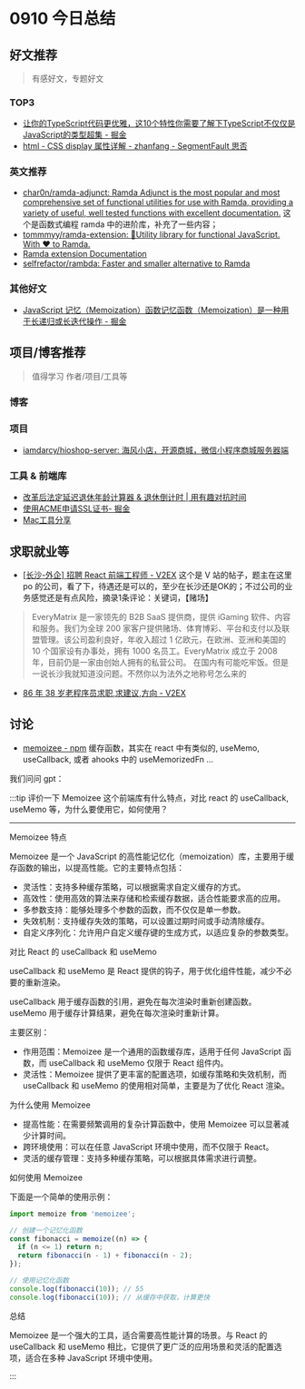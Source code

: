 
# 0910 今日总结



## 好文推荐
> 有感好文，专题好文

### TOP3

- [让你的TypeScript代码更优雅，这10个特性你需要了解下TypeScript不仅仅是JavaScript的类型超集 - 掘金](https://juejin.cn/post/7381742187703812130)
- [html - CSS display 属性详解 - zhanfang - SegmentFault 思否](https://segmentfault.com/a/1190000006047872)

### 英文推荐

- [char0n/ramda-adjunct: Ramda Adjunct is the most popular and most comprehensive set of functional utilities for use with Ramda, providing a variety of useful, well tested functions with excellent documentation.](https://github.com/char0n/ramda-adjunct) 这个是函数式编程 ramda 中的进阶库，补充了一些内容；
- [tommmyy/ramda-extension: 🤘Utility library for functional JavaScript. With ❤️ to Ramda.](https://github.com/tommmyy/ramda-extension)
- [Ramda extension Documentation](https://ramda-extension.web.app/docs/#mapOver)
- [selfrefactor/rambda: Faster and smaller alternative to Ramda](https://github.com/selfrefactor/rambda)


### 其他好文

- [JavaScript 记忆（Memoization）函数记忆函数（Memoization）是一种用于长递归或长迭代操作 - 掘金](https://juejin.cn/post/6844903826173100046#heading-3)

## 项目/博客推荐
> 值得学习 作者/项目/工具等

### 博客


### 项目


- [iamdarcy/hioshop-server: 海风小店，开源商城，微信小程序商城服务器端](https://github.com/iamdarcy/hioshop-server/tree/master)


### 工具 & 前端库

- [改革后法定延迟退休年龄计算器 & 退休倒计时 | 用有趣对抗时间](https://daojishi.fun/)
- [使用ACME申请SSL证书- 掘金](https://juejin.cn/post/7392501157778260008)
- [Mac工具分享](https://www.yuque.com/flipped-aurora/gqbcfk/hivgd5#FrN0U)

## 求职就业等

- [[长沙-外企] 招聘 React 前端工程师 - V2EX](https://fast.v2ex.com/t/1068420) 这个是 V 站的帖子，题主在这里 po 的公司，看了下，待遇还是可以的，至少在长沙还是OK的；不过公司的业务感觉还是有点风险，摘录1条评论：关键词，【赌场】

> EveryMatrix 是一家领先的 B2B SaaS 提供商，提供 iGaming 软件、内容和服务。我们为全球 200 家客户提供赌场、体育博彩、平台和支付以及联盟管理。该公司盈利良好，年收入超过 1 亿欧元，在欧洲、亚洲和美国的 10 个国家设有办事处，拥有 1000 名员工。EveryMatrix 成立于 2008 年，目前仍是一家由创始人拥有的私营公司。
在国内有可能吃牢饭。但是一说长沙我就知道没问题。不然你以为法外之地称号怎么来的

- [86 年 38 岁老程序员求职,求建议,方向 - V2EX](https://www.v2ex.com/t/1073230#reply16)


## 讨论

- [memoizee - npm](https://www.npmjs.com/package/memoizee) 缓存函数，其实在 react 中有类似的, useMemo, useCallback, 或者 ahooks 中的 useMemorizedFn ...

我们问问 gpt：

:::tip 评价一下 Memoizee 这个前端库有什么特点，对比 react 的 useCallback, useMemo 等，为什么要使用它，如何使用？



---

Memoizee 特点

Memoizee 是一个 JavaScript 的高性能记忆化（memoization）库，主要用于缓存函数的输出，以提高性能。它的主要特点包括：

- 灵活性：支持多种缓存策略，可以根据需求自定义缓存的方式。
- 高效性：使用高效的算法来存储和检索缓存数据，适合性能要求高的应用。
- 多参数支持：能够处理多个参数的函数，而不仅仅是单一参数。
- 失效机制：支持缓存失效的策略，可以设置过期时间或手动清除缓存。
- 自定义序列化：允许用户自定义缓存键的生成方式，以适应复杂的参数类型。


对比 React 的 useCallback 和 useMemo

useCallback 和 useMemo 是 React 提供的钩子，用于优化组件性能，减少不必要的重新渲染。

useCallback 用于缓存函数的引用，避免在每次渲染时重新创建函数。
useMemo 用于缓存计算结果，避免在每次渲染时重新计算。

主要区别：

- 作用范围：Memoizee 是一个通用的函数缓存库，适用于任何 JavaScript 函数，而 useCallback 和 useMemo 仅限于 React 组件内。
- 灵活性：Memoizee 提供了更丰富的配置选项，如缓存策略和失效机制，而 useCallback 和 useMemo 的使用相对简单，主要是为了优化 React 渲染。

为什么使用 Memoizee

- 提高性能：在需要频繁调用的复杂计算函数中，使用 Memoizee 可以显著减少计算时间。
- 跨环境使用：可以在任意 JavaScript 环境中使用，而不仅限于 React。
- 灵活的缓存管理：支持多种缓存策略，可以根据具体需求进行调整。


如何使用 Memoizee


下面是一个简单的使用示例：

```js
import memoize from 'memoizee';

// 创建一个记忆化函数
const fibonacci = memoize((n) => {
  if (n <= 1) return n;
  return fibonacci(n - 1) + fibonacci(n - 2);
});

// 使用记忆化函数
console.log(fibonacci(10)); // 55
console.log(fibonacci(10)); // 从缓存中获取，计算更快
```

总结


Memoizee 是一个强大的工具，适合需要高性能计算的场景。与 React 的 useCallback 和 useMemo 相比，它提供了更广泛的应用场景和灵活的配置选项，适合在多种 JavaScript 环境中使用。

:::
